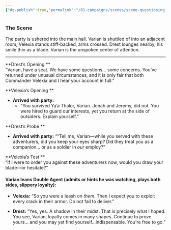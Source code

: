 ```yaml
---
{"dg-publish":true,"permalink":"/01-campaigns/scenes/scene-questioning-varian/"}
---
```


### **The Scene**

The party is ushered into the main hall. Varian is shuttled of into an adjacent room, Velexia stands stiff-backed, arms crossed. Drest lounges nearby, his smile thin as a blade. Varian is the unspoken center of attention.

---

**Drest’s Opening **  
“Varian, have a seat. We have some questions… some concerns. You’ve returned under unusual circumstances, and it is only fair that both Commander Velexia and I hear your account in full.”

**Velexia’s Opening **  
- **Arrived with party:** 
	- "You survived Ya’a Thalor, Varian. Jonah and Jeremy, did not. You were hired to guard our interests, yet you return at the side of outsiders. Explain yourself.”

**Drest’s Probe **  
- **Arrived with party:** ““Tell me, Varian—while you served with these adventurers, did you keep your eyes sharp? Did they treat you as a companion… or as a soldier in _our_ employ?”

**Velexia’s Test **  
“If I were to order you against these adventurers now, would you draw your blade—or hesitate?”  

#### **Varian leans Double Agent (admits or hints he was watching, plays both sides, slippery loyalty):**

- **Velexia:** “So you were a leash on *them*. Then I expect you to exploit every crack in their armor. Do not fail to deliver.”
    
- **Drest:** “Yes, yes. A shadow in their midst. That is precisely what I hoped. You see, Varian, loyalty comes in many shapes. Continue to prove yours… and you may yet find yourself...indispensable. You're free to go.”